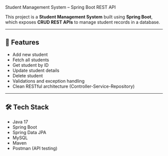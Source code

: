 Student Management System – Spring Boot REST API

This project is a **Student Management System** built using **Spring Boot**, which exposes **CRUD REST APIs** to manage student records in a database.

---

## 🚀 Features

- Add new student
- Fetch all students
- Get student by ID
- Update student details
- Delete student
- Validations and exception handling
- Clean RESTful architecture (Controller-Service-Repository)

---

## 🛠️ Tech Stack

- Java 17
- Spring Boot
- Spring Data JPA
- MySQL
- Maven
- Postman (API testing)
